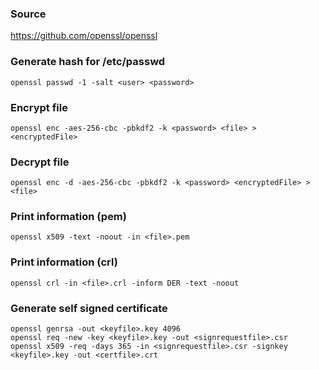 ### Source
https://github.com/openssl/openssl  

### Generate hash for /etc/passwd
```
openssl passwd -1 -salt <user> <password>
```

### Encrypt file
```
openssl enc -aes-256-cbc -pbkdf2 -k <password> <file> > <encryptedFile>
```

### Decrypt file
```
openssl enc -d -aes-256-cbc -pbkdf2 -k <password> <encryptedFile> > <file>
```

### Print information (pem)
```
openssl x509 -text -noout -in <file>.pem
```

### Print information (crl)
```
openssl crl -in <file>.crl -inform DER -text -noout
```

### Generate self signed certificate
```
openssl genrsa -out <keyfile>.key 4096
openssl req -new -key <keyfile>.key -out <signrequestfile>.csr
openssl x509 -req -days 365 -in <signrequestfile>.csr -signkey <keyfile>.key -out <certfile>.crt
```

